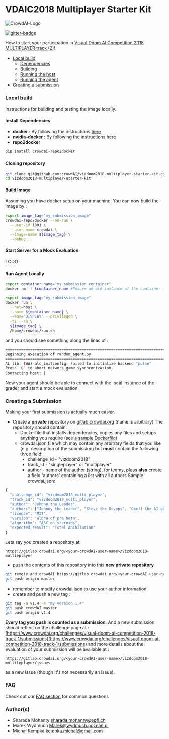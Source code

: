 # VDAIC2018 Multiplayer Starter Kit
![CrowdAI-Logo](https://github.com/crowdAI/crowdai/raw/master/app/assets/images/misc/crowdai-logo-smile.svg?sanitize=true)

[![gitter-badge](https://badges.gitter.im/crowdAI/vizdoom2018.png)](https://gitter.im/crowdAI/vizdoom2018)



How to start your participation in [Visual Doom AI Competition 2018 MULTIPLAYER track (2)](https://www.crowdai.org/challenges/visual-doom-ai-competition-2018-track-1)!

* [Local build](#local_build)
  * [Dependencies](#deps)
  * [Building](#build)
  * [Running the host](#run_host)
  * [Running the agent](#run_agent)
* [Creating a submission](#create_sub)

### <a name="local_build"></a> Local build

Instructions for building and testing the image locally.   

#### <a name="deps"></a> Install Dependencies
* **docker** : By following the instructions [here](https://docs.docker.com/install/linux/docker-ce/ubuntu/)
* **nvidia-docker** : By following the instructions [here](https://github.com/nvidia/nvidia-docker/wiki/Installation-(version-2.0))
* **repo2docker**
```sh
pip install crowdai-repo2docker
```

#### Cloning repository
```sh
git clone git@github.com:crowdAI/vizdoom2018-multiplayer-starter-kit.git
cd vizdoom2018-multiplayer-starter-kit
```

#### <a name="build"></a> Build Image
Assuming you have docker setup on your machine. You can now build the image by :
```sh
export image_tag="my_submission_image"
crowdai-repo2docker --no-run \
  --user-id 1001 \
  --user-name crowdai \
  --image-name ${image_tag} \
  --debug .
```

#### <a name="run_host"></a>  Start Server for a Mock Evaluation
TODO


#### <a name="run_agent"></a>  Run Agent Locally
```sh
export container_name="my_submission_container"
docker rm -f $container_name #Ensure an old instance of the container is not present

export image_tag="my_submission_image"
docker run \
  --net=host \
  --name ${container_name} \
  --env="DISPLAY" --privileged \
  -ti --rm \
  ${image_tag} \
  /home/crowdai/run.sh
```
and you should see something along the lines of :
```sh
================================================================================
Beginning execution of random_agent.py
================================================================================
AL lib: (WW) alc_initconfig: Failed to initialize backend "pulse"
Press 'Q' to abort network game synchronization.
Contacting host: |
```

Now your agent should be able to connect with the local instance of the grader
and start a mock evaluation.

### <a name="create_sub"></a>  Creating a Submission
Making your first submission is actually much easier.
* Create a **private** repository on [gitlab.crowdai.org](http://gitlab.crowdai.org/)  (name is arbitrary)
The repository should contain:
  * Dockerfile that installs dependencies, copies any files and setups anything you require (see [a sample Dockerfile](Dockerfile))
  * crowdai.json file which may contain any arbitrary fields that you like (e.g. description of the submission) but **must** contain the following three field:
    * challenge_id - "vizdoom2018"
    * track_id - "singleplayer" or "multiplayer" 
    * author - name of the author (string), for teams, pleas **also** create a field 'authors' containing a list with all authors
Sample crowdai.json:
```javascript
{
  "challenge_id": "vizdoom2018_multi_player",
  "track_id": "vizdoom2018_multi_player",
  "author": "Johnny the Leader",
  "authors": ["Johnny the Leader", "Steve the Devops", "Goeff the AI guy", "Bill the Intern" ],
  "license": "MIT",
  "version": "alpha of pre beta",
  "algorithm": "A3C on steroids",
  "expected_result": "Total Anihilation"
}

```
    
Lets say you created a repository at:
```
https://gitlab.crowdai.org/<your-crowdAI-user-name>/vizdoom2018-multieplayer
```
* push the contents of this repository into this **new private repository**
```sh
git remote add crowdAI https://gitlab.crowdai.org/<your-crowdAI-user-name>/vizdoom2018-multiplayer
git push origin master
```
* remember to modify [crowdai.json](crowdai.json) to use your author information.
* create and push a new tag :
```sh
git tag -a v1.4 -m "my version 1.4"
git push crowdAI master
git push origin v1.4
```

**Every tag you push is counted as a submission**. And a new submission should reflect on the challenge page at : [https://www.crowdai.org/challenges/visual-doom-ai-competition-2018-track-1/submissions](https://www.crowdai.org/challenges/visual-doom-ai-competition-2018-track-1/submissions)
and more details about the evaluation of your submission will be available at :
```
https://gitlab.crowdai.org/<your-crowdAI-user-name>/vizdoom2018-multileplayer/issues
```
as a new issue (though it's not necessarily an issue).

### <a name="faq"></a> FAQ
Check out our <a href="FAQ.md">FAQ section</a> for common questions 

### <a name="create_sub"></a> Author(s)
* Sharada Mohanty <sharada.mohanty@epfl.ch>   
* Marek Wydmuch Marek@wydmuch.poznan.pl   
* Michał Kempka <kempka.michal@gmail.com>   
